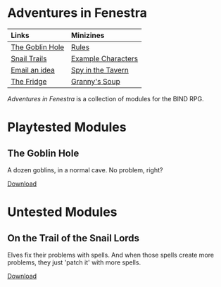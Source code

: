 # Adventures in Fenestra

| Links                          | Minizines                      |
|:-------------------------------|:-------------------------------|
| [The Goblin Hole][goblin hole] | [Rules][rules]                 |
| [Snail Trails][feylands]       | [Example Characters][cs_zine]  |
| [Email an idea][issues email]  | [Spy in the Tavern][spy_zine]  |
| [The Fridge][fridge]           | [Granny's Soup][soup_zine]     |

*Adventures in Fenestra* is a collection of modules for the BIND RPG.

# Playtested Modules

## The Goblin Hole

A dozen goblins, in a normal cave.
No problem, right?

[Download][goblin hole]

# Untested Modules

## On the Trail of the Snail Lords

Elves fix their problems with spells.
And when those spells create more problems, they just 'patch it' with more spells.

[Download][feylands]

[compiling]: https://gitlab.com/bindrpg/core/-/wikis/dev/Compiling
[oneshot]: https://gitlab.com/bindrpg/oneshot/-/jobs/artifacts/master/raw/Escape_from_the_Goblin_Horde.pdf?job=build
[core]: https://gitlab.com/bindrpg/metabind/-/jobs/artifacts/master/raw/complete/Core_Rules.pdf?job=build
[rules]: https://gitlab.com/bindrpg/config/-/jobs/artifacts/master/raw/rules.pdf?job=build
[stories]: https://gitlab.com/bindrpg/metabind/-/jobs/artifacts/master/raw/complete/Stories.pdf?job=build
[aif]: https://gitlab.com/bindrpg/aif/-/jobs/artifacts/master/raw/Adventures_in_Fenestra.pdf?job=build
[goblin hole]: https://gitlab.com/bindrpg/aif/-/jobs/artifacts/master/raw/The_Goblin_Hole.pdf?job=build
[feylands]: https://gitlab.com/bindrpg/aif/-/jobs/artifacts/master/raw/Snail_Trails.pdf?job=build
[fridge]: https://gitlab.com/bindrpg/aif/-/jobs/artifacts/master/raw/fridge.pdf?job=build
[cs_zine]: https://gitlab.com/bindrpg/aif/-/jobs/artifacts/master/raw/zine_characters.pdf?job=build
[bino_cyoa]: https://gitlab.com/bindrpg/aif/-/jobs/artifacts/master/raw/cyoa_bino.pdf?job=build
[spy_zine]: https://gitlab.com/bindrpg/aif/-/jobs/artifacts/master/raw/spy.pdf?job=build
[soup_zine]: https://gitlab.com/bindrpg/aif/-/jobs/artifacts/master/raw/soup.pdf?job=build
[issues email]: mailto:contact-project+bindrpg-aif-16324948-issue-@incoming.gitlab.com
